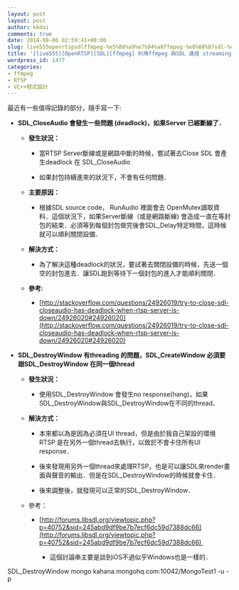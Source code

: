 ```yaml
---
layout: post
layout: post
author: kkdai
comments: true
date: 2014-08-06 02:59:41+00:00
slug: live555openrtspsdlffmpeg-%e5%88%a9%e7%94%a8ffmpeg-%e8%88%87sdl-%e9%81%94%e6%88%90-streaming-%e7%ad%86%e8%a8%982
title: '[live555][OpenRTSP][SDL][ffmpeg] 利用ffmpeg 與SDL 達成 streaming 筆記(2)'
wordpress_id: 1477
categories:
- ffmpeg
- RTSP
- VC++程式設計
---
```


最近有一些值得記錄的部分，隨手寫一下:






  * **SDL_CloseAudio 會發生一些問題 (deadlock)，如果Server 已經斷線了．**



    * **發生狀況：**



      * 當RTSP Server斷線或是網路中斷的時候，嘗試著去Close SDL 會產生deadlock 在 SDL_CloseAudio


      * 如果封包持續進來的狀況下，不會有任何問題．



    * **主要原因：**



      * 根據SDL source code， RunAudio 裡面會去 OpenMutex讀取資料．這個狀況下，如果Server斷線（或是網路斷線) 會造成一直在等封包的結束．必須等到每個封包做完後會SDL_Delay特定時間，這時候就可以順利關閉設備．



    * **解決方式：**



      * 為了解決這種deadlock的狀況，要試著去關閉設備的時候，先送一個空的封包進去．讓SDL跑到等待下一個封包的進入才能順利關閉．



    * **參考:**



      * [http://stackoverflow.com/questions/24926019/try-to-close-sdl-closeaudio-has-deadlock-when-rtsp-server-is-down/24926020#24926020](http://stackoverflow.com/questions/24926019/try-to-close-sdl-closeaudio-has-deadlock-when-rtsp-server-is-down/24926020#24926020)




  * **SDL_DestroyWindow 有threading 的問題，SDL_CreateWindow 必須要跟SDL_DestroyWindow 在同一個thread**



    * **發生狀況：**



      * 使用SDL_DestroyWindow 會發生no response(hang)，如果SDL_DestroyWindow與SDL_DestroyWindow在不同的thread．



    * **解決方式：**



      * 本來都以為是因為必須在UI thread，但是由於我自己架設的環境RTSP 是在另外一個thread去執行，以致於不會卡住所有UI response．


      * 後來發現用另外一個thread來處理RTSP，也是可以讓SDL來render畫面與聲音的輸出．但是在SDL_DestroyWindow的時候就會卡住．


      * 後來調整後，就發現可以正常的SDL_DestroyWindow．



    * 參考：



      * [http://forums.libsdl.org/viewtopic.php?p=40752&sid=245abd9df9be7b7ecf6dc59d7388dc66](http://forums.libsdl.org/viewtopic.php?p=40752&sid=245abd9df9be7b7ecf6dc59d7388dc66) 



        * 這個討論串主要是談到iOS不過似乎Windows也是一樣的．







SDL_DestroyWindow mongo kahana.mongohq.com:10042/MongoTest1 -u <user> -p<password>
